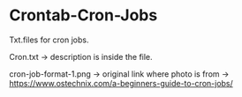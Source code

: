 # Crontab-Cron-Jobs

Txt.files for cron jobs.

Cron.txt -> description is inside the file.

cron-job-format-1.png -> original link where photo is from -> https://www.ostechnix.com/a-beginners-guide-to-cron-jobs/
